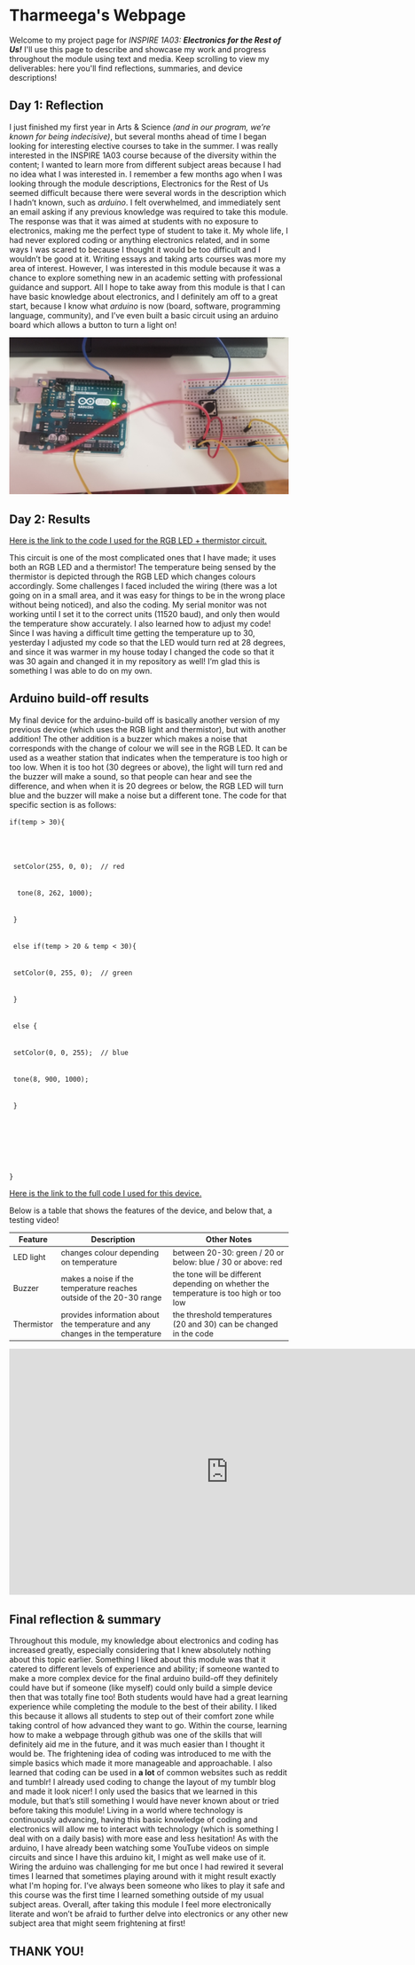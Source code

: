 # Tharmeega's Webpage

Welcome to my project page for *INSPIRE 1A03:* _**Electronics for the Rest of Us!**_ I'll use this page to describe and showcase my work and progress throughout the module using text and media. Keep scrolling to view my deliverables: here you'll find reflections, summaries, and device descriptions!

<!--
Welcome to your project page for Electronics for the Rest of Us. You'll use this page to describe and showcase your work throughout the module. 
A place for each deliverable has been created below for you in this markdown document. 
Note that comments (such as this) will not appear in the final markdown document (which you can view with the "Preview" button).
-->


## Day 1: Reflection
I just finished my first year in Arts & Science _(and in our program, we’re known for being indecisive)_, but several months ahead of time I began looking for interesting elective courses to take in the summer. I was really interested in the INSPIRE 1A03 course because of the diversity within the content; I wanted to learn more from different subject areas because I had no idea what I was interested in. I remember a few months ago when I was looking through the module descriptions, Electronics for the Rest of Us seemed difficult because there were several words in the description which I hadn’t known, such as _arduino_. I felt overwhelmed, and immediately sent an email asking if any previous knowledge was required to take this module. The response was that it was aimed at students with no exposure to electronics, making me the perfect type of student to take it. My whole life, I had never explored coding or anything electronics related, and in some ways I was scared to because I thought it would be too difficult and I wouldn’t be good at it. Writing essays and taking arts courses was more my area of interest. However, I was interested in this module because it was a chance to explore something new in an academic setting with professional guidance and support. All I hope to take away from this module is that I can have basic knowledge about electronics, and I definitely am off to a great start, because I know what _arduino_ is now (board, software, programming language, community), and I’ve even built a basic circuit using an arduino board which allows a button to turn a light on!


![My first circuit](images/Button.jpg "Arduino Circuit from the Button Example")


## Day 2: Results

[Here is the link to the code I used for the RGB LED + thermistor circuit.](https://github.com/inspire-1a03/intersession-2020-tharmeega/blob/master/RGB.ino)

This circuit is one of the most complicated ones that I have made; it uses both an RGB LED and a thermistor! The temperature being sensed by the thermistor is depicted through the RGB LED which changes colours accordingly. Some challenges I faced included the wiring (there was a lot going on in a small area, and it was easy for things to be in the wrong place without being noticed), and also the coding. My serial monitor was not working until I set it to the correct units (11520 baud), and only then would the temperature show accurately. I also learned how to adjust my code! Since I was having a difficult time getting the temperature up to 30, yesterday I adjusted my code so that the LED would turn red at 28 degrees, and since it was warmer in my house today I changed the code so that it was 30 again and changed it in my repository as well! I’m glad this is something I was able to do on my own.


## Arduino build-off results
<!--
Upload your fully-commented Arduino sketch from the final product of your Arduino build-off into the top-level of your module GitHub repository.
In ~300 words, provide a final device description and product pitch:
What does it do? Use a table (created in markdown) to list and describe the features. You can use the template provided below.
Describe briefly how it works.
How could it be used in everyday life (or maybe just in rare cases)?
Be sure to link to your code (in your GitHub repository) in the text of your response.
Include a snippet of code using the characters to display the code properly.
-->

My final device for the arduino-build off is basically another version of my previous device (which uses the RGB light and thermistor), but with another addition! The other addition is a buzzer which makes a noise that corresponds with the change of colour we will see in the RGB LED. It can be used as a weather station that indicates when the temperature is too high or too low. When it is too hot (30 degrees or above), the light will turn red and the buzzer will make a sound, so that people can hear and see the difference, and when when it is 20 degrees or below, the RGB LED will turn blue and the buzzer will make a noise but a different tone. The code for that specific section is as follows:

```
if(temp > 30){




 setColor(255, 0, 0);  // red


  tone(8, 262, 1000);


 }


 else if(temp > 20 & temp < 30){


 setColor(0, 255, 0);  // green


 }


 else {


 setColor(0, 0, 255);  // blue


 tone(8, 900, 1000);


 }







}

```
 
[Here is the link to the full code I used for this device.](https://github.com/inspire-1a03/intersession-2020-tharmeega/blob/master/weather_station.ino)

Below is a table that shows the features of the device, and below that, a testing video!


Feature | Description | Other Notes
------------ | ------------- | ----------
LED light | changes colour depending on temperature | between 20-30: green / 20 or below: blue / 30 or above: red
Buzzer | makes a noise if the temperature reaches outside of the 20-30 range | the tone will be different depending on whether the temperature is too high or too low  
Thermistor| provides information about the temperature and any changes in the temperature | the threshold temperatures (20 and 30) can be changed in the code 



<iframe width="789" height="444" src="https://www.youtube.com/embed/XR2n_l6roBc" frameborder="0" allow="accelerometer; autoplay; encrypted-media; gyroscope; picture-in-picture" allowfullscreen></iframe>


## Final reflection & summary

Throughout this module, my knowledge about electronics and coding has increased greatly, especially considering that I knew absolutely nothing about this topic earlier. Something I liked about this module was that it catered to different levels of experience and ability; if someone wanted to make a more complex device for the final arduino build-off they definitely could have but if someone (like myself) could only build a simple device then that was totally fine too! Both students would have had a great learning experience while completing the module to the best of their ability. I liked this because it allows all students to step out of their comfort zone while taking control of how advanced they want to go. 
Within the course, learning how to make a webpage through github was one of the skills that will definitely aid me in the future, and it was much easier than I thought it would be. The frightening idea of coding was introduced to me with the simple basics which made it more manageable and approachable. I also learned that coding can be used in **a lot** of common websites such as reddit and tumblr! I already used coding to change the layout of my tumblr blog and made it look nicer! I only used the basics that we learned in this module, but that’s still something I would have never known about or tried before taking this module! 
Living in a world where technology is continuously advancing, having this basic knowledge of coding and electronics will allow me to interact with technology (which is something I deal with on a daily basis) with more ease and less hesitation! As with the arduino, I have already been watching some YouTube videos on simple circuits and since I have this arduino kit, I might as well make use of it. Wiring the arduino was challenging for me but once I had rewired it several times I learned that sometimes playing around with it might result exactly what I'm hoping for. I’ve always been someone who likes to play it safe and this course was the first time I learned something outside of my usual subject areas. Overall, after taking this module I feel more electronically literate and won’t be afraid to further delve into electronics or any other new subject area that might seem frightening at first!

##                                                      THANK YOU!

